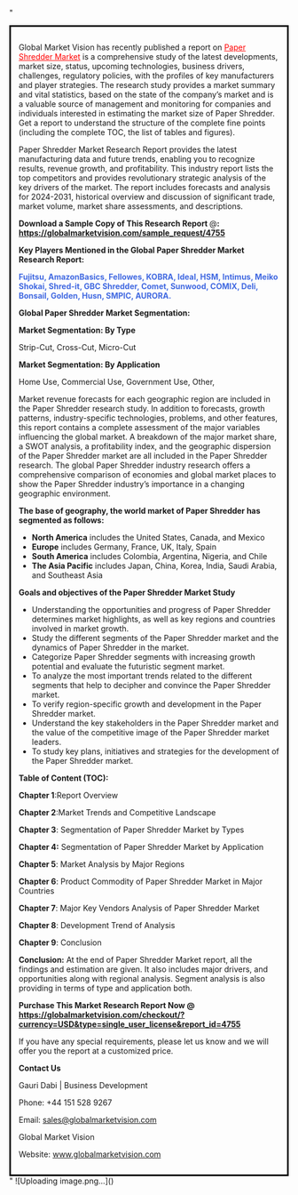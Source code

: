 "<div style='border: 3px solid black; padding: 1em;'>

Global Market Vision has recently published a report on <a style='color: #ff0000;' href='https://globalmarketvision.com/reports/global-paper-shredder-market/4755'>Paper Shredder Market</a> is a comprehensive study of the latest developments, market size, status, upcoming technologies, business drivers, challenges, regulatory policies, with the profiles of key manufacturers and player strategies. The research study provides a market summary and vital statistics, based on the state of the company’s market and is a valuable source of management and monitoring for companies and individuals interested in estimating the market size of Paper Shredder. Get a report to understand the structure of the complete fine points (including the complete TOC, the list of tables and figures).

Paper Shredder Market Research Report provides the latest manufacturing data and future trends, enabling you to recognize results, revenue growth, and profitability. This industry report lists the top competitors and provides revolutionary strategic analysis of the key drivers of the market. The report includes forecasts and analysis for 2024-2031, historical overview and discussion of significant trade, market volume, market share assessments, and descriptions.

<strong>Download a Sample Copy of This Research Report </strong>@<strong>:</strong><strong> <a style='color: #ff0000;' href='https://globalmarketvision.com/sample_request/4755?utm_source=linkedinPulse&utm_medium=Dhiraj&utm_campaign=Dhiraj'><strong>https://globalmarketvision.com/sample_request/4755</strong></a></strong>

<strong>Key Players Mentioned in the Global Paper Shredder Market Research Report:</strong>

<strong style='color: #4169e1;'>Fujitsu, AmazonBasics, Fellowes, KOBRA, Ideal, HSM, Intimus, Meiko Shokai, Shred-it, GBC Shredder, Comet, Sunwood, COMIX, Deli, Bonsail, Golden, Husn, SMPIC, AURORA.

</strong>

<strong>Global Paper Shredder Market Segmentation:</strong>

<strong>Market Segmentation: By Type</strong>

Strip-Cut, Cross-Cut, Micro-Cut

<strong>Market Segmentation: By Application</strong>

Home Use, Commercial Use, Government Use, Other,

Market revenue forecasts for each geographic region are included in the Paper Shredder research study. In addition to forecasts, growth patterns, industry-specific technologies, problems, and other features, this report contains a complete assessment of the major variables influencing the global market. A breakdown of the major market share, a SWOT analysis, a profitability index, and the geographic dispersion of the Paper Shredder market are all included in the Paper Shredder research. The global Paper Shredder industry research offers a comprehensive comparison of economies and global market places to show the Paper Shredder industry’s importance in a changing geographic environment.

<strong>The base of geography, the world market of Paper Shredder has segmented as follows:</strong>
<ul>
  <li><strong>North America</strong> includes the United States, Canada, and Mexico</li>
  <li><strong>Europe</strong> includes Germany, France, UK, Italy, Spain</li>
  <li><strong>South America</strong> includes Colombia, Argentina, Nigeria, and Chile</li>
  <li><strong>The Asia Pacific</strong> includes Japan, China, Korea, India, Saudi Arabia, and Southeast Asia</li>
</ul>
<strong>Goals and objectives of the Paper Shredder Market Study</strong>
<ul>
  <li>Understanding the opportunities and progress of Paper Shredder determines market highlights, as well as key regions and countries involved in market growth.</li>
  <li>Study the different segments of the Paper Shredder market and the dynamics of Paper Shredder in the market.</li>
  <li>Categorize Paper Shredder segments with increasing growth potential and evaluate the futuristic segment market.</li>
  <li>To analyze the most important trends related to the different segments that help to decipher and convince the Paper Shredder market.</li>
  <li>To verify region-specific growth and development in the Paper Shredder market.</li>
  <li>Understand the key stakeholders in the Paper Shredder market and the value of the competitive image of the Paper Shredder market leaders.</li>
  <li>To study key plans, initiatives and strategies for the development of the Paper Shredder market.</li>
</ul>
<strong>Table of Content (TOC): </strong>

<strong>Chapter 1</strong>:Report Overview

<strong>Chapter 2</strong>:Market Trends and Competitive Landscape

<strong>Chapter 3</strong>: Segmentation of Paper Shredder Market by Types

<strong>Chapter 4:</strong> Segmentation of Paper Shredder Market by Application

<strong>Chapter 5</strong>: Market Analysis by Major Regions

<strong>Chapter 6</strong>: Product Commodity of Paper Shredder Market in Major Countries

<strong>Chapter 7</strong>: Major Key Vendors Analysis of Paper Shredder Market

<strong>Chapter 8</strong>: Development Trend of Analysis

<strong>Chapter 9</strong>: Conclusion

<strong>Conclusion:</strong> At the end of Paper Shredder Market report, all the findings and estimation are given. It also includes major drivers, and opportunities along with regional analysis. Segment analysis is also providing in terms of type and application both.

<strong>Purchase This Market Research Report Now @</strong><strong> <strong><a style='color: #ff0000;' href='https://globalmarketvision.com/checkout/?currency=USD&type=single_user_license&report_id=4755?utm_source=linkedinPulse&utm_medium=Dhiraj&utm_campaign=Dhiraj'>https://globalmarketvision.com/checkout/?currency=USD&type=single_user_license&report_id=4755</a></strong>
</strong>

If you have any special requirements, please let us know and we will offer you the report at a customized price.

<strong>Contact Us</strong>

Gauri Dabi | Business Development

Phone: +44 151 528 9267

Email: <a href='mailto:sales@globalmarketvision.com'>sales@globalmarketvision.com</a>

Global Market Vision

Website: <a href='http://www.globalmarketvision.com/'>www.globalmarketvision.com</a>

</div>"
![Uploading image.png…]()
